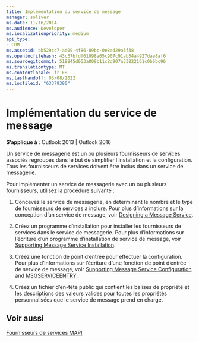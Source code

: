 ```yaml
---
title: Implémentation du service de message
manager: soliver
ms.date: 11/16/2014
ms.audience: Developer
ms.localizationpriority: medium
api_type:
- COM
ms.assetid: bb529cc7-ad09-4f86-89bc-0e8ad29a3f38
ms.openlocfilehash: 43c37bfdf61098a65c907c91ab34a4927dae8af6
ms.sourcegitcommit: 518845d053a009b11c8d907a33822161c0b6bc96
ms.translationtype: MT
ms.contentlocale: fr-FR
ms.lasthandoff: 03/08/2022
ms.locfileid: "63379380"
---
```

# <a name="message-service-implementation"></a>Implémentation du service de message

  
  
**S’applique à** : Outlook 2013 | Outlook 2016 
  
Un service de messagerie est un ou plusieurs fournisseurs de services associés regroupés dans le but de simplifier l’installation et la configuration. Tous les fournisseurs de services doivent être inclus dans un service de messagerie.
  
Pour implémenter un service de messagerie avec un ou plusieurs fournisseurs, utilisez la procédure suivante :
  
1. Concevez le service de messagerie, en déterminant le nombre et le type de fournisseurs de services à inclure. Pour plus d’informations sur la conception d’un service de message, voir [Designing a Message Service](designing-a-message-service.md).
    
2. Créez un programme d’installation pour installer les fournisseurs de services dans le service de messagerie. Pour plus d’informations sur l’écriture d’un programme d’installation de service de message, voir [Supporting Message Service Installation](supporting-message-service-installation.md). 
    
3. Créez une fonction de point d’entrée pour effectuer la configuration. Pour plus d’informations sur l’écriture d’une fonction de point d’entrée de service de message, voir [Supporting Message Service Configuration](supporting-message-service-configuration.md) and [MSGSERVICEENTRY](msgserviceentry.md). 
    
4. Créez un fichier d’en-tête public qui contient les balises de propriété et les descriptions des valeurs valides pour toutes les propriétés personnalisées que le service de message prend en charge. 
    
## <a name="see-also"></a>Voir aussi



[Fournisseurs de services MAPI](mapi-service-providers.md)

